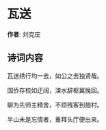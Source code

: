 # 瓦送

**作者**: 刘克庄

## 诗词内容

瓦送绣行均一去，如公之去独贤哉。

国侨存校如迂阔，涑水辞枢冀挽回。

聊为先师主精舍，不烦残客到翘村。

半山未是忘情者，重拜头厅便出来。

